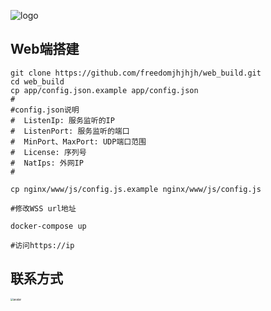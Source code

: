 ![logo](https://shreade.cn/image/logo.png)
## Web端搭建

```shell
git clone https://github.com/freedomjhjhjh/web_build.git
cd web_build
cp app/config.json.example app/config.json
#
#config.json说明
#  ListenIp: 服务监听的IP
#  ListenPort: 服务监听的端口
#  MinPort、MaxPort: UDP端口范围
#  License: 序列号
#  NatIps: 外网IP
#

cp nginx/www/js/config.js.example nginx/www/js/config.js

#修改WSS url地址

docker-compose up

#访问https://ip
```

## 联系方式

<img src="https://shreade.cn/image/weixin-qrcode.jpg" alt="avatar" style="zoom:30%;" />
